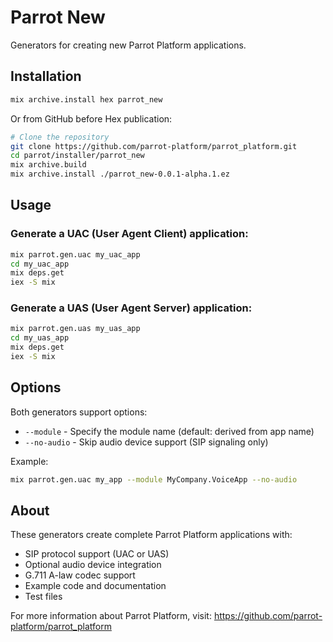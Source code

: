 # Parrot New

Generators for creating new Parrot Platform applications.

## Installation

```bash
mix archive.install hex parrot_new
```

Or from GitHub before Hex publication:

```bash
# Clone the repository
git clone https://github.com/parrot-platform/parrot_platform.git
cd parrot/installer/parrot_new
mix archive.build
mix archive.install ./parrot_new-0.0.1-alpha.1.ez
```

## Usage

### Generate a UAC (User Agent Client) application:

```bash
mix parrot.gen.uac my_uac_app
cd my_uac_app
mix deps.get
iex -S mix
```

### Generate a UAS (User Agent Server) application:

```bash
mix parrot.gen.uas my_uas_app
cd my_uas_app
mix deps.get
iex -S mix
```

## Options

Both generators support options:

- `--module` - Specify the module name (default: derived from app name)
- `--no-audio` - Skip audio device support (SIP signaling only)

Example:
```bash
mix parrot.gen.uac my_app --module MyCompany.VoiceApp --no-audio
```

## About

These generators create complete Parrot Platform applications with:

- SIP protocol support (UAC or UAS)
- Optional audio device integration
- G.711 A-law codec support
- Example code and documentation
- Test files

For more information about Parrot Platform, visit: https://github.com/parrot-platform/parrot_platform
